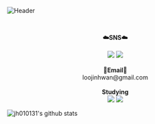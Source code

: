 ![Header](https://capsule-render.vercel.app/api?type=Waving&fontColor=ffffff&text=Hin_Jwan's%20GitHub%20&height=150&fontSize=60&desc=Welcome!&descAlignY=75&descAlign=60)

<br>

<p align="center">
  <Strong>☁️SNS☁️</Strong><br><br>
    <a href="https://www.instagram.com/hin_jwan" target="_blank"><img src="https://img.shields.io/badge/hin_jwan-E4405F?style=flat-square&logo=Instagram&logoColor=white&link=https://www.instagram.com/hin_jwan"/></a>
    <a href="https://hits.seeyoufarm.com"><img src="https://hits.seeyoufarm.com/api/count/incr/badge.svg?url=https%3A%2F%2Fgithub.com%2Fjh010131&count_bg=%233D46C8&title_bg=%23131841&icon=github.svg&icon_color=%23FFFFFF&title=Hits&edge_flat=false"/></a>
    <br><br>
  <Strong>📧Email📧</Strong><br>loojinhwan@gmail.com
  <br><br>
  <Strong>Studying</Strong><br>
    <img src="https://img.shields.io/badge/HTML-E34F26?style=flat-square&logo=HTML5&logoColor=white"/>
    <img src="https://img.shields.io/badge/C Language-A8B9CC?style=flat-square&logo=C&logoColor=white"/>
</p>

![jh010131's github stats](https://github-readme-stats.vercel.app/api?username=jh010131&show_icons=true)
